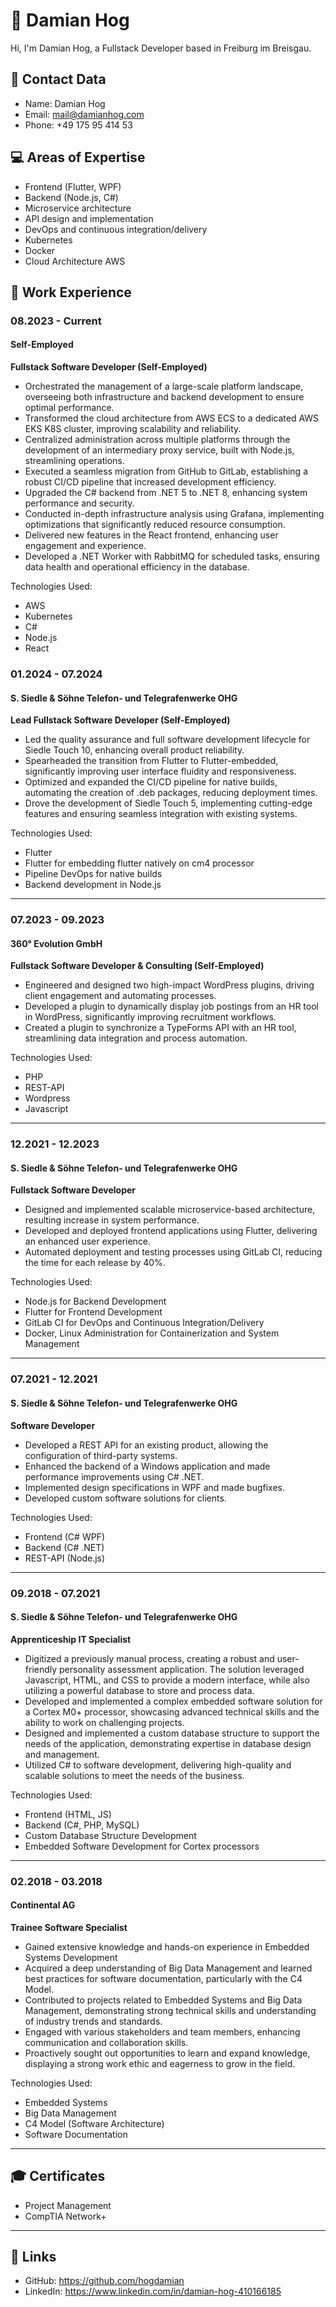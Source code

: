 # 💼 Damian Hog

Hi, I'm Damian Hog, a Fullstack Developer based in Freiburg im Breisgau. 

## 📝 Contact Data 
- Name: Damian Hog
- Email: mail@damianhog.com
- Phone: +49 175 95 414 53
  
## 💻 Areas of Expertise
- Frontend (Flutter, WPF)
- Backend (Node.js, C#)
- Microservice architecture
- API design and implementation
- DevOps and continuous integration/delivery
- Kubernetes
- Docker 
- Cloud Architecture AWS

## 🚀 Work Experience

### 08.2023 - Current
#### Self-Employed
**Fullstack Software Developer (Self-Employed)**
- Orchestrated the management of a large-scale platform landscape, overseeing both infrastructure and backend development to ensure optimal performance.
- Transformed the cloud architecture from AWS ECS to a dedicated AWS EKS K8S cluster, improving scalability and reliability.
- Centralized administration across multiple platforms through the development of an intermediary proxy service, built with Node.js, streamlining operations.
- Executed a seamless migration from GitHub to GitLab, establishing a robust CI/CD pipeline that increased development efficiency.
- Upgraded the C# backend from .NET 5 to .NET 8, enhancing system performance and security.
- Conducted in-depth infrastructure analysis using Grafana, implementing optimizations that significantly reduced resource consumption.
- Delivered new features in the React frontend, enhancing user engagement and experience.
- Developed a .NET Worker with RabbitMQ for scheduled tasks, ensuring data health and operational efficiency in the database.
  
Technologies Used:
- AWS
- Kubernetes
- C#
- Node.js
- React

### 01.2024 - 07.2024
#### S. Siedle & Söhne Telefon- und Telegrafenwerke OHG
**Lead Fullstack Software Developer (Self-Employed)**
- Led the quality assurance and full software development lifecycle for Siedle Touch 10, enhancing overall product reliability.
- Spearheaded the transition from Flutter to Flutter-embedded, significantly improving user interface fluidity and responsiveness.
- Optimized and expanded the CI/CD pipeline for native builds, automating the creation of .deb packages, reducing deployment times.
- Drove the development of Siedle Touch 5, implementing cutting-edge features and ensuring seamless integration with existing systems.

Technologies Used:
- Flutter
- Flutter for embedding flutter natively on cm4 processor
- Pipeline DevOps for native builds
- Backend development in Node.js

---
### 07.2023 - 09.2023
#### 360° Evolution GmbH
**Fullstack Software Developer & Consulting (Self-Employed)**
- Engineered and designed two high-impact WordPress plugins, driving client engagement and automating processes.
- Developed a plugin to dynamically display job postings from an HR tool in WordPress, significantly improving recruitment workflows.
- Created a plugin to synchronize a TypeForms API with an HR tool, streamlining data integration and process automation.

Technologies Used:
- PHP
- REST-API
- Wordpress
- Javascript

---
### 12.2021 - 12.2023
#### S. Siedle & Söhne Telefon- und Telegrafenwerke OHG
**Fullstack Software Developer**
- Designed and implemented scalable microservice-based architecture, resulting increase in system performance.
- Developed and deployed frontend applications using Flutter, delivering an enhanced user experience.
- Automated deployment and testing processes using GitLab CI, reducing the time for each release by 40%.

Technologies Used:
- Node.js for Backend Development
- Flutter for Frontend Development
- GitLab CI for DevOps and Continuous Integration/Delivery
- Docker, Linux Administration for Containerization and System Management

---
### 07.2021 - 12.2021
#### S. Siedle & Söhne Telefon- und Telegrafenwerke OHG
**Software Developer**
- Developed a REST API for an existing product, allowing the configuration of third-party systems.
- Enhanced the backend of a Windows application and made performance improvements using C# .NET.
- Implemented design specifications in WPF and made bugfixes.
- Developed custom software solutions for clients.

Technologies Used:
- Frontend (C# WPF)
- Backend (C# .NET)
- REST-API (Node.js)

---
### 09.2018 - 07.2021
#### S. Siedle & Söhne Telefon- und Telegrafenwerke OHG
**Apprenticeship IT Specialist**
- Digitized a previously manual process, creating a robust and user-friendly personality assessment application. The solution leveraged Javascript, HTML, and CSS to provide a modern interface, while also utilizing a powerful database to store and process data.
- Developed and implemented a complex embedded software solution for a Cortex M0+ processor, showcasing advanced technical skills and the ability to work on challenging projects.
- Designed and implemented a custom database structure to support the needs of the application, demonstrating expertise in database design and management.
- Utilized C# to software development, delivering high-quality and scalable solutions to meet the needs of the business.

Technologies Used:
- Frontend (HTML, JS)
- Backend (C#, PHP, MySQL)
- Custom Database Structure Development
- Embedded Software Development for Cortex processors

---
### 02.2018 - 03.2018
#### Continental AG
**Trainee Software Specialist**
- Gained extensive knowledge and hands-on experience in Embedded Systems Development
- Acquired a deep understanding of Big Data Management and learned best practices for software documentation, particularly with the C4 Model.
- Contributed to projects related to Embedded Systems and Big Data Management, demonstrating strong technical skills and understanding of industry trends and standards.
- Engaged with various stakeholders and team members, enhancing communication and collaboration skills.
- Proactively sought out opportunities to learn and expand knowledge, displaying a strong work ethic and eagerness to grow in the field.

Technologies Used:
- Embedded Systems
- Big Data Management
- C4 Model (Software Architecture)
- Software Documentation

---
## 🎓 Certificates
- Project Management
- CompTIA Network+

---
## 📱 Links
- GitHub: https://github.com/hogdamian
- LinkedIn: https://www.linkedin.com/in/damian-hog-410166185
